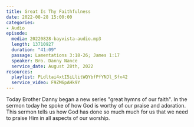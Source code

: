 ```yaml
---
title: Great Is Thy Faithfulness
date: 2022-08-28 15:00:00
categories:
- Audio
episode:
  media: 20220828-bayvista-audio.mp3
  length: 13710927
  duration: "41:09"
  passage: Lamentations 3:18-26; James 1:17
  speaker: Bro. Danny Nance
  service_date: August 28th, 2022
resources:
  playlist: PLdltai4xtI5iLlitWQYbfPfYNJl_Sfx42
  service_video: F9ZM6pAHk9Y
---
```

Today Brother Danny began a new series "great hymns of our faith". In the sermon today he spoke of how God is worthy of our praise and adoration. This sermon tells us how God has done so much much for us that we need to praise Him in all aspects of our worship.